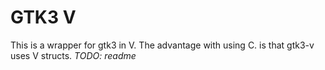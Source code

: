 # GTK3 V
This is a wrapper for gtk3 in V. The advantage with using C.<function> is that gtk3-v uses V structs.
*TODO: readme*
